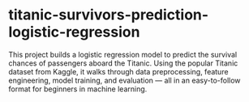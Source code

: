 # titanic-survivors-prediction-logistic-regression
This project builds a logistic regression model to predict the survival chances of passengers aboard the Titanic. Using the popular Titanic dataset from Kaggle, it walks through data preprocessing, feature engineering, model training, and evaluation — all in an easy-to-follow format for beginners in machine learning.
